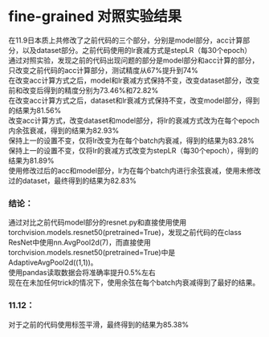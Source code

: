 fine-grained 对照实验结果 
====
在11.9日本质上共修改了之前代码的三个部分，分别是model部分，acc计算部分，以及dataset部分。之前代码使用的lr衰减方式是stepLR（每30个epoch）<br>
通过对照实验，发现之前的代码出现问题的部分是model部分和acc计算的部分，只改变之前代码的acc计算部分，测试精度从67%提升到74%<br>
在改变acc计算方式之后，model和lr衰减方式保持不变，改变dataset部分，改变前和改变后得到的精度分别为73.46%和72.82%<br>
在改变acc计算方式之后，dataset和lr衰减方式保持不变，改变model部分，得到的结果为81.56%<br>
改变acc计算方式，改变dataset和model部分，将lr的衰减方式改为在每个epoch内余弦衰减，得到的结果为82.93%<br>
保持上一的设置不变，仅将lr改变为在每个batch内衰减，得到的结果为83.28%<br>
保持上一的设置不变，仅将lr的衰减方式改变为stepLR（每30个epoch），得到的结果为81.89%<br>
使用修改过后的acc和model部分，lr为在每个batch内进行余弦衰减，使用未修改过的dataset，最终得到的结果为82.83%<br>
### 结论：
通过对比之前代码model部分的resnet.py和直接使用使用torchvision.models.resnet50(pretrained=True)，发现之前代码的在class ResNet中使用nn.AvgPool2d(7)，而直接使用torchvision.models.resnet50(pretrained=True)中是AdaptiveAvgPool2d((1,1))。<br>
使用pandas读取数据会将准确率提升0.5%左右<br>
现在在未加任何trick的情况下，使用余弦在每个batch内衰减得到了最好的结果。<br>

### 11.12：
对于之前的代码使用标签平滑，最终得到的结果为85.38%<br>
